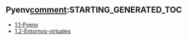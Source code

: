 ## Pyenv[comment]:STARTING_GENERATED_TOC

* [1.1-Pyenv](<./content/1.1-Pyenv.md>)
* [1.2-Entornos-virtuales](<./content/1.2-Entornos-virtuales.md>)

[comment]:ENDING_GENERATED_TOC